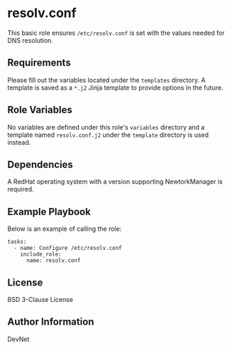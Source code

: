 resolv.conf
=========

This basic role ensures `/etc/resolv.conf` is set with the values needed for DNS resolution.

Requirements
------------

Please fill out the variables located under the `templates` directory. A template is saved as a `*.j2` Jinja template to provide options in the future.

Role Variables
--------------

No variables are defined under this role's `variables` directory and a template named `resolv.conf.j2` under the `template` directory is used instead.

Dependencies
------------

A RedHat operating system with a version supporting NewtorkManager is required.

Example Playbook
----------------

Below is an example of calling the role:

```  
tasks:
  - name: Configure /etc/resolv.conf
    include_role:
      name: resolv.conf
```

License
-------

BSD 3-Clause License

Author Information
------------------

DevNet
